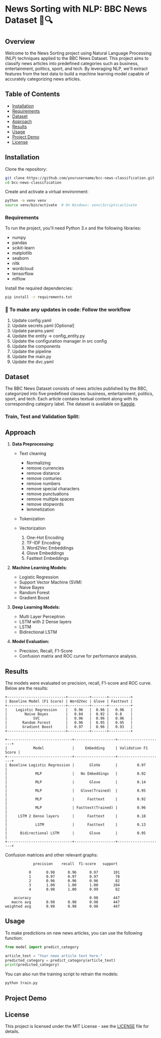 # News Sorting with NLP: BBC News Dataset 📰🔍

## Overview
Welcome to the News Sorting project using Natural Language Processing (NLP) techniques applied to the BBC News Dataset. This project aims to classify news articles into predefined categories such as business, entertainment, politics, sport, and tech. By leveraging NLP, we'll extract features from the text data to build a machine learning model capable of accurately categorizing news articles.

## Table of Contents
- [Installation](#installation)
- [Requirements](#requirements)
- [Dataset](#dataset)
- [Approach](#approach)
- [Results](#results)
- [Usage](#usage)
- [Project Demo](#project-demo)
- [License](#license)

## Installation

Clone the repository:
```bash
git clone https://github.com/yourusername/bcc-news-classification.git
cd bcc-news-classification
```

Create and activate a virtual environment:
```bash
python -m venv venv
source venv/bin/activate  # On Windows: venv\Scripts\activate
```

### Requirements
To run the project, you'll need Python 3.x and the following libraries:
- numpy
- pandas
- scikit-learn
- matplotlib
- seaborn
- nltk
- wordcloud
- tensorflow
- mlflow

Install the required dependencies:

```bash
pip install -r requirements.txt
```

### 🔧 To make any updates in code: Follow the workflow

1. Update config.yaml
2. Update secrets.yaml [Optional]
3. Update params.yaml
4. Update the entity -> config_entity.py
5. Update the configuration manager in src config
6. Update the components
7. Update the pipeline
8. Update the main.py
9. Update the dvc.yaml


## Dataset

The BBC News Dataset consists of news articles published by the BBC, categorized into five predefined classes: business, entertainment, politics, sport, and tech. Each article contains textual content along with its corresponding category label. The dataset is available on [Kaggle](https://www.kaggle.com/shivamkushwaha/bbc-full-text-document-classification).

### Train, Test and Validation Split:

## Approach

1. **Data Preprocessing:**
   - Text cleaning
      - Normalizing
      - remove currencies
      - remove distance
      - remove conturies
      - remove numbers
      - remove special characters
      - remove punctuations
      - remove multiple spaces
      - remove stopwords
      - lemmetization

   - Tokenization
   - Vectorization
      1. One-Hot Encoding
      2. TF-IDF Encoding
      3. Word2Vec Embeddings
      4. Glove Embeddings
      5. Fasttext Embeddings

2. **Machine Learning Models:**
   - Logistic Regression
   - Support Vector Machine (SVM)
   - Naive Bayes
   - Random Forest
   - Gradient Boost

3. **Deep Learning Models:**
   - Multi Layer Perceptron
   - LSTM with 2 Dense layers
   - LSTM
   - Bidirectional LSTM

4. **Model Evaluation:**
   - Precision, Recall, F1-Score
   - Confusion matrix and ROC curve for performance analysis.


## Results

The models were evaluated on precision, recall, F1-score and ROC curve. Below are the results:

```
+---------------------------+----------+-------+----------+
| Baseline Model (F1 Score) | Word2Vec | Glove | Fasttext |
+---------------------------+----------+-------+----------+
|    Logistic Regression    |   0.96   |  0.96 |   0.96   |
|        Naive Bayes        |   0.84   |  0.92 |   0.8    |
|            SVC            |   0.96   |  0.96 |   0.96   |
|       Random Forest       |   0.96   |  0.95 |   0.95   |
|       Gradient Boost      |   0.97   |  0.96 |   0.93   |
+---------------------------+----------+-------+----------+
```
```
+------------------------------+-------------------+---------------------+
|            Model             |     Embedding     | Validation F1 Score |
+------------------------------+-------------------+---------------------+
| Baseline Logistic Regression |       GloVe       |         0.97        |
|             MLP              |   No Embeddings   |         0.92        |
|             MLP              |       Glove       |         0.14        |
|             MLP              |   Glove(Trained)  |         0.95        |
|             MLP              |      Fasttext     |         0.92        |
|             MLP              | Fasttext(Trained) |         0.96        |
|     LSTM 2 Dense layers      |      Fasttext     |         0.18        |
|             LSTM             |      Fasttext     |         0.13        |
|      Bidirectional LSTM      |       Glove       |         0.95        |
+------------------------------+-------------------+---------------------+
```

Confusion matrices and other relevant graphs:

```
             precision    recall  f1-score   support

           0       0.98      0.96      0.97       101
           1       0.97      0.97      0.97        78
           2       0.96      0.96      0.96        82
           3       1.00      1.00      1.00       104
           4       0.98      1.00      0.99        82

    accuracy                           0.98       447
   macro avg       0.98      0.98      0.98       447
weighted avg       0.98      0.98      0.98       447
```

<!-- ![Confusion Matrix](confusion_matrix.png) -->


## Usage

To make predictions on new news articles, you can use the following function:

```python
from model import predict_category

article_text = "Your news article text here."
predicted_category = predict_category(article_text)
print(predicted_category)
```
You can also run the training script to retrain the models:
```bash
python train.py
```

## Project Demo


## License
This project is licensed under the MIT License - see the [LICENSE](LICENSE) file for details.
